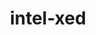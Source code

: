 ---
title: "intel-xed"
layout: cache
categories: [package, develop-2024-09-22]
meta: {"versions": ["2024.05.20"], "compilers": ["gcc@=11.4.0"], "oss": ["ubuntu22.04"], "platforms": ["linux"], "targets": ["x86_64_v3"], "stacks": ["e4s-rocm-external", "root"], "num_specs": 1, "num_specs_by_stack": {"root": 1, "e4s-rocm-external": 1}}
spec_details: [{"hash": "4ojicqkzfhijhzr5f2megjdwphuxwejc", "compiler": "gcc@=11.4.0", "versions": ["2024.05.20"], "os": "ubuntu22.04", "platform": "linux", "target": "x86_64_v3", "variants": ["build_system=generic", "~debug", "+deprecated-includes", "~examples", "+optimize", "+pic"], "stacks": ["root", "e4s-rocm-external"], "size": "-", "tarball": "https://binaries.spack.io/releases/develop-2024-09-22/build_cache/linux-ubuntu22.04-x86_64_v3/gcc-11.4.0/intel-xed-2024.05.20/linux-ubuntu22.04-x86_64_v3-gcc-11.4.0-intel-xed-2024.05.20-4ojicqkzfhijhzr5f2megjdwphuxwejc.spack"}]
---